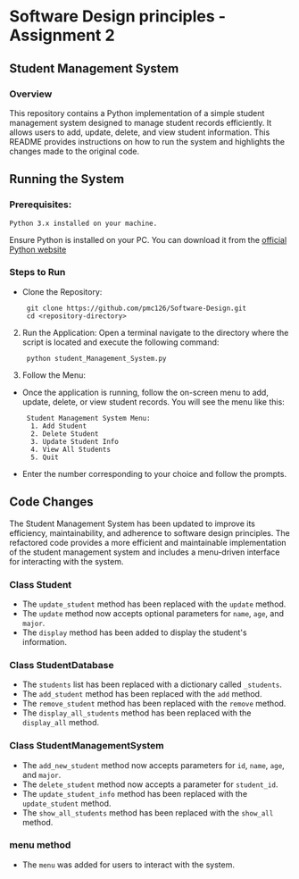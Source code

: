 # Software Design principles - Assignment 2

## Student Management System

### Overview

This repository contains a Python implementation of a simple student management system designed to manage student records efficiently. It allows users to add, update, delete, and view student information. This README provides instructions on how to run the system and highlights the changes made to the original code.


## Running the System
  
###  Prerequisites:

    Python 3.x installed on your machine.
  Ensure Python is installed on your PC. You can download it from the [official Python website](https://www.python.org/downloads/)

### Steps to Run

- Clone the Repository:

       git clone https://github.com/pmc126/Software-Design.git
       cd <repository-directory>
      
2. Run the Application: Open a terminal navigate to the directory where the script is located and execute the following command:

        python student_Management_System.py

4. Follow the Menu:
  - Once the application is running, follow the on-screen menu to add, update, delete, or view student records. You will see the menu like this:

         Student Management System Menu:
          1. Add Student
          2. Delete Student
          3. Update Student Info
          4. View All Students
          5. Quit
 - Enter the number corresponding to your choice and follow the prompts.

## Code Changes

The Student Management System has been updated to improve its efficiency, maintainability, and adherence to software design principles. The refactored code provides a more efficient and maintainable implementation of the student management system and includes a menu-driven interface for interacting with the system.

### Class Student

* The ```update_student``` method has been replaced with the ```update``` method.
* The ```update``` method now accepts optional parameters for ```name```, ```age```, and ```major```.
* The ```display``` method has been added to display the student's information.


### Class StudentDatabase

* The ```students``` list has been replaced with a dictionary called ```_students```.
* The ```add_student``` method has been replaced with the ```add``` method.
* The ```remove_student``` method has been replaced with the ```remove``` method.
* The ```display_all_students``` method has been replaced with the ```display_all``` method.


### Class StudentManagementSystem


* The ```add_new_student``` method now accepts parameters for ```id```, ```name```, ```age```, and ```major```.
* The ```delete_student``` method now accepts a parameter for ```student_id```.
* The ```update_student_info``` method has been replaced with the ```update_student``` method.
* The ```show_all_students``` method has been replaced with the ```show_all``` method.

### menu method
  * The ```menu``` was added for users to interact with the system.


